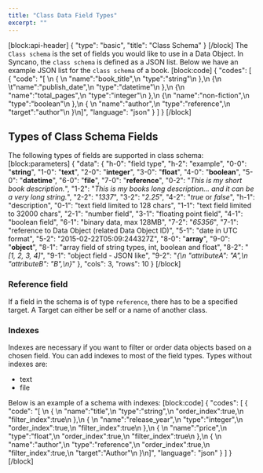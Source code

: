 ```yaml
---
title: "Class Data Field Types"
excerpt: ""
---
```


[block:api-header]
{
  "type": "basic",
  "title": "Class Schema"
}
[/block]
The `Class schema` is the set of fields you would like to use in a Data Object. In Syncano, the `class schema` is defined as a JSON list. Below we have an example JSON list for the `class schema` of a book.
[block:code]
{
  "codes": [
    {
      "code": "[  \n  {  \n    \"name\":\"book_title\",\n    \"type\":\"string\"\n   },\n  {\n  \t\"name\":\"publish_date\",\n    \"type\":\"datetime\"\n  },\n  {\n    \"name\":\"total_pages\",\n    \"type\":\"integer\"\n  },\n  {\n    \"name\":\"non-fiction\",\n    \"type\":\"boolean\"\n  },\n  {  \n    \"name\":\"author\",\n    \"type\":\"reference\",\n    \"target\":\"author\"\n  }\n]",
      "language": "json"
    }
  ]
}
[/block]
## Types of Class Schema Fields

The following types of fields are supported in class schema:
[block:parameters]
{
  "data": {
    "h-0": "field type",
    "h-2": "example",
    "0-0": "**string**",
    "1-0": "**text**",
    "2-0": "**integer**",
    "3-0": "**float**",
    "4-0": "**boolean**",
    "5-0": "**datetime**",
    "6-0": "**file**",
    "7-0": "**reference**",
    "0-2": "*This is my short book description.*",
    "1-2": "*This is my books long description... and it can be a very long string.*",
    "2-2": "*1337*",
    "3-2": "*2.25*",
    "4-2": "*true* or *false*",
    "h-1": "description",
    "0-1": "text field limited to 128 chars",
    "1-1": "text field limited to 32000 chars",
    "2-1": "number field",
    "3-1": "floating point field",
    "4-1": "boolean field",
    "6-1": "binary data, max 128MB",
    "7-2": "*65356*",
    "7-1": "reference to Data Object (related Data Object ID)",
    "5-1": "date in UTC format",
    "5-2": "2015-02-22T05:09:244327Z",
    "8-0": "**array**",
    "9-0": "**object**",
    "8-1": "array field of string types, int, boolean and float",
    "8-2": "*[1, 2, 3, 4]*",
    "9-1": "object field - JSON like",
    "9-2": "*{\n    \"attributeA\": \"A\",\n    \"attributeB\": \"B\",\n}*"
  },
  "cols": 3,
  "rows": 10
}
[/block]
### Reference field

If a field in the schema is of type `reference`, there has to be a specified target. A Target can either be self or a name of another class.

### Indexes

Indexes are necessary if you want to filter or order data objects based on a chosen field.
You can add indexes to most of the field types. Types without indexes are:

- text
- file

Below is an example of a schema with indexes:
[block:code]
{
  "codes": [
    {
      "code": "[  \n   {  \n      \"name\":\"title\",\n      \"type\":\"string\",\n      \"order_index\":true,\n      \"filter_index\":true\n   },\n   {  \n      \"name\":\"release_year\",\n      \"type\":\"integer\",\n      \"order_index\":true,\n      \"filter_index\":true\n   },\n   {  \n      \"name\":\"price\",\n      \"type\":\"float\",\n      \"order_index\":true,\n      \"filter_index\":true\n   },\n   {  \n      \"name\":\"author\",\n      \"type\":\"reference\",\n      \"order_index\":true,\n      \"filter_index\":true,\n      \"target\":\"Author\"\n   }\n]",
      "language": "json"
    }
  ]
}
[/block]

